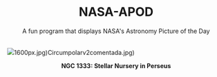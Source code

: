 <div align="center">
  <h1>
    NASA-APOD
  </h1>
</div>
  
<div align="center">
  A fun program that displays NASA's Astronomy Picture of the Day
</div>

<br>

![](https://apod.nasa.gov/apod/image/2304/NGC1333HST33rd.png)1600px.jpg)Circumpolarv2comentada.jpg)

<p align = "center">
  <b>NGC 1333: Stellar Nursery in Perseus</b>
</p>
